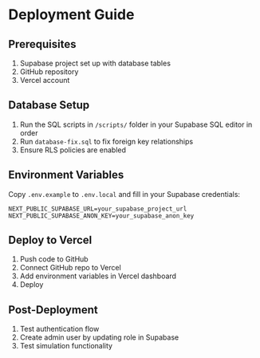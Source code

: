 # Deployment Guide

## Prerequisites
1. Supabase project set up with database tables
2. GitHub repository
3. Vercel account

## Database Setup
1. Run the SQL scripts in `/scripts/` folder in your Supabase SQL editor in order
2. Run `database-fix.sql` to fix foreign key relationships
3. Ensure RLS policies are enabled

## Environment Variables
Copy `.env.example` to `.env.local` and fill in your Supabase credentials:
```
NEXT_PUBLIC_SUPABASE_URL=your_supabase_project_url
NEXT_PUBLIC_SUPABASE_ANON_KEY=your_supabase_anon_key
```

## Deploy to Vercel
1. Push code to GitHub
2. Connect GitHub repo to Vercel
3. Add environment variables in Vercel dashboard
4. Deploy

## Post-Deployment
1. Test authentication flow
2. Create admin user by updating role in Supabase
3. Test simulation functionality